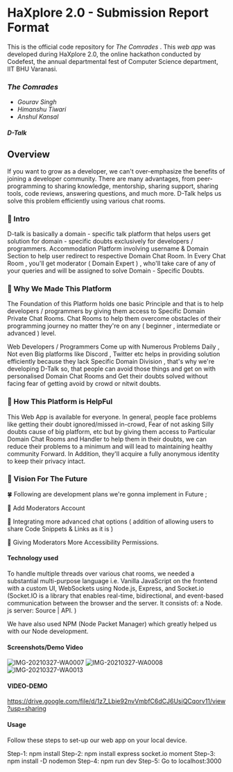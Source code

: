 # HaXplore 2.0 - Submission Report Format

This is the official code repository for _The Comrades_ . This _web app_ was developed during HaXplore 2.0, 
the online hackathon conducted by Codefest, the annual departmental fest of Computer Science department, IIT BHU Varanasi.

### _The Comrades_

* _Gourav Singh_
* _Himanshu Tiwari_
* _Anshul Kansal_

#### _D-Talk_


## Overview

If you want to grow as a developer, we can't over-emphasize the benefits of joining a developer community. There are many advantages, from peer-programming to sharing knowledge, mentorship, sharing support, sharing tools, code reviews, answering questions, and much more. D-Talk helps us solve this problem efficiently using various chat rooms.

### 🔶 Intro

D-talk is basically a domain - specific talk platform that helps users get solution for domain - specific doubts exclusively for developers / programmers. Accommodation Platform involving username & Domain Section to help user redirect to respective Domain Chat Room. In Every Chat Room , you'll get moderator ( Domain Expert ) , who'll take care of any of your queries and will be assigned to solve Domain - Specific Doubts. 


### 🔶 Why We Made This Platform 

The Foundation of this Platform holds one basic Principle and that is to help developers / programmers by giving them access to Specific Domain Private Chat Rooms. Chat Rooms to help them overcome obstacles of their programming journey no matter they're on any ( beginner , intermediate or advanced ) level.

Web Developers / Programmers Come up with Numerous Problems Daily , Not even Big platforms like Discord , Twitter etc helps in providing solution efficiently because they lack Specific Domain Division , that's why we're developing D-Talk so, that people can avoid those things and get on with personalised Domain Chat Rooms and Get their doubts solved without facing fear of getting avoid by crowd or nitwit doubts.


### 🔶 How This Platform is HelpFul 

 This Web App is available for everyone. In general, people face problems like getting their doubt ignored/missed in-crowd, Fear of not asking Silly doubts cause of big platform, etc but by giving them access to Particular Domain Chat Rooms and Handler to help them in their doubts, we can reduce their problems to a minimum and will lead to maintaining healthy community Forward. In Addition, they'll acquire a fully anonymous identity to keep their privacy intact. 


### 🔶 Vision For The Future 

🍀 Following are development plans we're gonna implement in Future ; 

🔷 Add Moderators Account 

🔷 Integrating more advanced chat options ( addition of allowing users to share Code Snippets & Links as it is ) 

🔷 Giving Moderators More Accessibility Permissions.


#### Technology used

To handle multiple threads over various chat rooms, we needed a substantial multi-purpose language i.e. Vanilla JavaScript on the frontend with a custom UI, WebSockets using Node.js, Express, and Socket.io  (Socket.IO is a library that enables real-time, bidirectional, and event-based communication between the browser and the server. It consists of: a Node. js server: Source | API. )

We have also used NPM (Node Packet Manager) which greatly helped us with our Node development.


#### Screenshots/Demo Video

![IMG-20210327-WA0007](https://user-images.githubusercontent.com/49956754/112720435-47bb8b80-8f24-11eb-9c2c-34c891ecbb38.jpg)
![IMG-20210327-WA0008](https://user-images.githubusercontent.com/49956754/112720438-4ab67c00-8f24-11eb-984f-8fb546bf3b89.jpg)
![IMG-20210327-WA0013](https://user-images.githubusercontent.com/49956754/112720440-4d18d600-8f24-11eb-89fc-03904b48b873.jpg)
#### VIDEO-DEMO

https://drive.google.com/file/d/1z7_Lbie92nvVmbfC6dCJ6UsiQCqorv11/view?usp=sharing

#### Usage

Follow these steps to set-up our web app on your local device.

Step-1: npm install
Step-2: npm install express socket.io moment
Step-3: npm install -D nodemon
Step-4: npm run dev
Step-5: Go to localhost:3000





